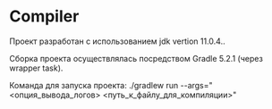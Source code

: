 # Compiler

Проект разработан с использованием jdk vertion 11.0.4..

Сборка проекта осуществлялась посредством Gradle 5.2.1 (через wrapper task).

Команда для запуска проекта:
    ./gradlew run --args="<опция_вывода_логов> <путь_к_файлу_для_компиляции>"
